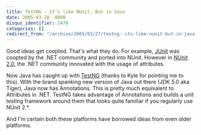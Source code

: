 ```yaml
---
title: TestNG - It's like NUnit, But in Java
date: 2005-03-28 -0800
disqus_identifier: 2478
categories: []
redirect_from: "/archive/2005/03/27/testng--its-like-nunit-but-in-java.aspx/"
---
```


Good ideas get coopted. That's what they do. For example,
[JUnit](http://junit.sourceforge.net/) was coopted by the .NET community
and ported into NUnit. However in [NUnit 2.0](http://www.nunit.org/),
the .NET community innovated with the usage of attributes.

Now Java has caught up with
[TestNG](http://www-106.ibm.com/developerworks/java/library/j-testng/)
(thanks to Kyle for pointing me to this). With the brand spanking new
version of Java out there (JDK 5.0 aka Tiger), Java now has Annotations.
This is pretty much equivalent to Attributes in .NET. TestNG takes
advantage of Annotations and builds a unit testing framework around them
that looks quite familiar if you regularly use NUnit 2.\*.

And I'm certain both these platforms have borrowed ideas from even older
platforms.


